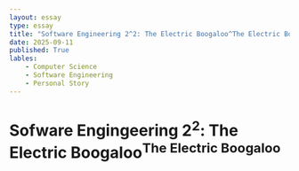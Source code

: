 ```yaml
---
layout: essay
type: essay
title: "Software Engineering 2^2: The Electric Boogaloo^The Electric Boogaloo"
date: 2025-09-11
published: True
lables:
    - Computer Science
    - Software Engineering
    - Personal Story
---
```

# Sofware Engingeering 2<sup>2</sup>: The Electric Boogaloo<sup>The Electric Boogaloo</sup>
